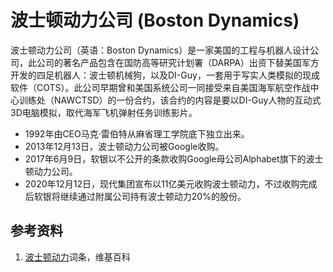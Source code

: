 # 波士顿动力公司 (Boston Dynamics)

波士顿动力公司（英语：Boston Dynamics）是一家美国的工程与机器人设计公司，此公司的著名产品包含在国防高等研究计划署（DARPA）出资下替美国军方开发的四足机器人：波士顿机械狗，以及DI-Guy，一套用于写实人类模拟的现成软件（COTS）。此公司早期曾和美国系统公司一同接受来自美国海军航空作战中心训练处（NAWCTSD）的一份合约，该合约的内容是要以DI-Guy人物的互动式3D电脑模拟，取代海军飞机弹射任务训练影片。

- 1992年由CEO马克·雷伯特从麻省理工学院底下独立出来。
- 2013年12月13日，波士顿动力公司被Google收购。
- 2017年6月9日，软银以不公开的条款收购Google母公司Alphabet旗下的波士顿动力公司。
- 2020年12月12日，现代集团宣布以11亿美元收购波士顿动力，不过收购完成后软银将继续通过附属公司持有波士顿动力20%的股份。


## 参考资料
1. [波士顿动力](https://zh.wikipedia.org/wiki/%E6%B3%A2%E5%A3%AB%E9%A0%93%E5%8B%95%E5%8A%9B)词条，维基百科
